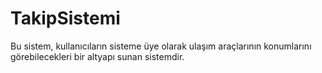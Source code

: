 # TakipSistemi
Bu sistem, kullanıcıların sisteme üye olarak ulaşım araçlarının konumlarını görebilecekleri bir altyapı sunan sistemdir.
